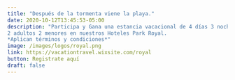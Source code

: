 ```yaml
---
title: "Después de la tormenta viene la playa."
date: 2020-10-12T13:45:53-05:00
description: "Participa y Gana una estancia vacacional de 4 días 3 noches
2 adultos 2 menores en nuestros Hoteles Park Royal.
*Aplican términos y condiciones*"
image: /images/logos/royal.png
link: https://vacationtravel.wixsite.com/royal
button: Registrate aquí
draft: false
---
```


